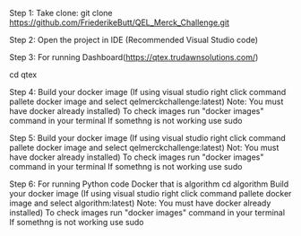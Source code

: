 Step 1: Take clone: git clone https://github.com/FriederikeButt/QEL_Merck_Challenge.git

Step 2: Open the project in IDE (Recommended Visual Studio code)

Step 3: For running Dashboard(https://qtex.trudawnsolutions.com/)

cd qtex

Step 4: Build your docker image (If using visual studio right click command pallete docker image and select qelmerckchallenge:latest) Note: You must have docker already installed) To check images run "docker images" command in your terminal If somethng is not working use sudo

Step 5: Build your docker image (If using visual studio right click command pallete docker image and select qelmerckchallenge:latest) Not: You must have docker already installed) To check images run "docker images" command in your terminal If somethng is not working use sudo

Step 6: For running Python code Docker that is algorithm cd algorithm Build your docker image (If using visual studio right click command pallete docker image and select algorithm:latest) Note: You must have docker already installed) To check images run "docker images" command in your terminal If somethng is not working use sudo
